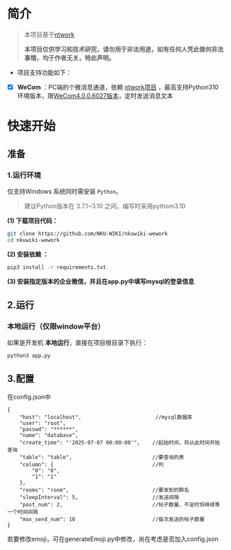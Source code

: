 # 简介

> 本项目基于[ntwork](https://https://github.com/dev-kang/ntwork)
> 
> **本项目仅供学习和技术研究，请勿用于非法用途，如有任何人凭此做何非法事情，均于作者无关，特此声明。**

- 项目支持功能如下：

- [x] **WeCom** ：PC端的个微消息通道，依赖 [ntwork项目](https://https://github.com/dev-kang/ntwork) ，最高支持Python310环境版本，限[WeCom4.0.0.6027版本](https://dldir1.qq.com/wework/work_weixin/WeCom_4.0.8.6027.exe)，定时发送消息文本

# 快速开始

## 准备

### 1.运行环境

仅支持Windows 系统同时需安装 `Python`。

> 建议Python版本在 3.7.1~3.10 之间。编写时采用pythom3.10

**(1) 下载项目代码：**

```bash
git clone https://github.com/NKU-WIKI/nkuwiki-wework
cd nkuwiki-wework
```

**(2) 安装依赖 ：**

```bash
pip3 install -r requirements.txt
```

**(3) 安装指定版本的企业微信，并且在app.py中填写mysql的登录信息**

## 2.运行

### 本地运行（仅限window平台）

如果是开发机 **本地运行**，直接在项目根目录下执行：

```bash
python3 app.py
```

## 3.配置

在config.json中

```json5
{
    "host": "localhost",                        //mysql数据库
    "user": "root",
    "passwd": "******",
    "name": "database",
    "create_time": "'2025-07-07 00:00:00'",    //起始时间，将从此时间开始查询
    "table": "table",                          //要查询的表
    "column": {                                //列
        "0": "0",
        "1": "1"
    },
    "rooms": "room",                           //要发到的群名
    "sleepInterval": 5,                        //发送间隔
    "post_num": 2,                             //帖子数量，不足时将继续等一个时间间隔
    "max_send_num": 10                         //每次发送的帖子数量
}
```

若要修改emoji，可在generateEmoji.py中修改，尚在考虑是否加入config.json